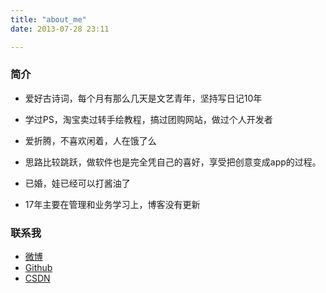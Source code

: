 ```yaml
---
title: "about_me"
date: 2013-07-28 23:11

---
```


### 简介

- 爱好古诗词，每个月有那么几天是文艺青年，坚持写日记10年
 
- 学过PS，淘宝卖过转手绘教程，搞过团购网站，做过个人开发者
    
- 爱折腾，不喜欢闲着，人在饿了么
 
- 思路比较跳跃，做软件也是完全凭自己的喜好，享受把创意变成app的过程。

- 已婚，娃已经可以打酱油了

- 17年主要在管理和业务学习上，博客没有更新 

### 联系我

- [微博](http://weibo.com/u/3654795601)
- [Github](https://github.com/xujinyang)
- [CSDN](http://blog.csdn.net/xujinyang1234)